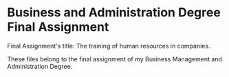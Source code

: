 # Business and Administration Degree Final Assignment

Final Assignment's title: The training of human resources in companies.

These files belong to the final assignment of my Business Management and Administration Degree.
